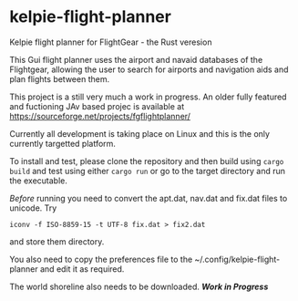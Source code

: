 # kelpie-flight-planner
Kelpie flight planner for FlightGear - the Rust veresion

This Gui flight planner uses the airport and navaid databases of the Flightgear, allowing the user to search for airports and navigation aids and plan flights between them.

This project is a still very much a work in progress. An older fully featured and fuctioning JAv based projec is available at https://sourceforge.net/projects/fgflightplanner/

Currently all development is taking place on Linux and this is the only currently targetted platform.

To install and test, please clone the repository and then build using ```cargo build``` and test using either ```cargo run``` or go to the target directory and run the executable.

*Before* running you need to convert the apt.dat, nav.dat and fix.dat files to unicode.  Try 
```
iconv -f ISO-8859-15 -t UTF-8 fix.dat > fix2.dat
```
and store them directory.  

You also need to copy the preferences file to the ~/.config/kelpie-flight-planner and edit it as required.

The world shoreline also needs to be downloaded.  ***Work in Progress***
